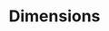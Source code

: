 ---
bigquery: https://console.cloud.google.com/bigquery?p=covid-19-dimensions-ai&page=table&d=data&t=publications
contributors: Digital Science, https://www.digital-science.com/
cost: Free for personal, non-commercial use.
description: Dimensions contains more than 100 million publications, ranging from
  articles published in scholarly journals, books and book chapters, to preprints
  and conference proceedings. All publications are contextualized with linked data
  sets, funding, publications, patents, clinical trials, and policy documents. You
  can also view associated categories, funders, institutions, and researcher profiles.
documentation: https://docs.dimensions.ai/bigquery/index.html
last_edit: Mon, 04 Apr 2022 19:04:00 GMT
location: https://www.dimensions.ai/products/free/
maintained_by: Digital Science, https://www.digital-science.com/
schema_fields: '[''publication_ids'', ''family_members_ids'', ''date_online'', ''funder_org_countries'',
  ''start_year'', ''patent_ids'', ''registry'', ''external_ids'', ''legal_events'',
  ''family_count'', ''assignee_countries'', ''original_assignee'', ''original_assignee_countries'',
  ''date_imported_gbq'', ''associated_publication_pmid'', ''open_access_categories_v2'',
  ''category_icrp_cso'', ''legal_status'', ''category_rcdc'', ''researcher_ids'',
  ''citation_string'', ''research_org_city_names'', ''publication_date'', ''cited_by_ids'',
  ''pmid'', ''end_date'', ''established'', ''journal'', ''book_series_title'', ''type'',
  ''source_id'', ''current_assignee_orgs'', ''types'', ''funding_amount'', ''funding_jpy'',
  ''date_modified'', ''brief_title'', ''resulting_publication_doi'', ''application_number'',
  ''date'', ''year'', ''category_uoa'', ''subtitles'', ''funding_details'', ''funding_nzd'',
  ''pages'', ''original_assignee_orgs'', ''linkout'', ''date_inserted'', ''email_address'',
  ''associated_publication_doi'', ''funder_orgs'', ''repository_url'', ''volume'',
  ''eisbn'', ''original_abstract'', ''research_org_country_names'', ''title'', ''filing_year'',
  ''phase'', ''arxiv_id'', ''embargo_date'', ''abstract'', ''resulting_publication_ids'',
  ''inventor_names'', ''reference_ids'', ''original_title'', ''expiration_date'',
  ''date_normal'', ''parent_id'', ''active_years'', ''category_hra'', ''granted_year'',
  ''funding_currency'', ''research_org_state_codes'', ''address'', ''funding_gbp'',
  ''filing_date'', ''expiration_year'', ''associated_publication_id'', ''proceedings_title'',
  ''associated_grant_ids'', ''interventions'', ''associated_publication_arxiv_id'',
  ''funding_usd'', ''status'', ''research_org_countries'', ''acronym'', ''jurisdiction'',
  ''kind'', ''open_access_categories'', ''created_date'', ''clinical_trial_ids'',
  ''relationships'', ''category_for'', ''category_hrcs_hc'', ''repository_id'', ''gender'',
  ''categories'', ''isbn'', ''funder_org_acronyms'', ''funder_org_cities'', ''current_assignee_countries'',
  ''category_bra'', ''organisation_details'', ''priority_date'', ''funder_countries'',
  ''grant_number'', ''current_assignee'', ''conference'', ''metrics'', ''repository_name'',
  ''publication_year'', ''start_date'', ''pmcid'', ''altmetrics'', ''issue'', ''family_id'',
  ''funding_aud'', ''category_hrcs_rac'', ''date_print'', ''supporting_grant_ids'',
  ''mesh_headings'', ''category_sdg'', ''id'', ''license'', ''cpc'', ''publisher'',
  ''doi'', ''aliases'', ''book_title'', ''research_org_state_names'', ''mesh_terms'',
  ''ipcr'', ''editors'', ''funding_cad'', ''foa_number'', ''citations_count'', ''name'',
  ''description'', ''granted_date'', ''conditions'', ''acknowledgements'', ''research_org_cities'',
  ''filing_status'', ''language'', ''labels'', ''citations'', ''funding_chf'', ''priority_year'',
  ''assignee_orgs'', ''funder_org_state_codes'', ''links'', ''concepts'', ''authors'',
  ''wikipedia_url'', ''end_year'', ''funder_org'', ''funding_cny'', ''research_orgs'',
  ''acronyms'', ''funding_eur'', ''journal_lists'', ''investigators'', ''category_icrp_ct'']'
shortname: dimensions
tags:
- scholarly literature
- patents
- funding
- clinical trials
- academic profiles
terms_of_use: 'Use of both the Dimensions COVID-19 dataset and full Dimensions dataset
  are subject to the Dimensions Terms of use: https://www.dimensions.ai/policies-terms-legal '
title: Dimensions
uuid: dcff88bd-fe6b-4fdb-8159-809bf9d7bc1c
---